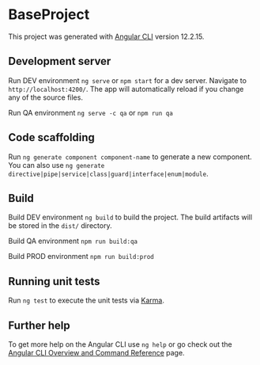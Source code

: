 # BaseProject

This project was generated with [Angular CLI](https://github.com/angular/angular-cli) version 12.2.15.

## Development server

Run DEV environment `ng serve` or `npm start` for a dev server. Navigate to `http://localhost:4200/`. The app will automatically reload if you change any of the source files.

Run QA environment `ng serve -c qa` or `npm run qa`

## Code scaffolding

Run `ng generate component component-name` to generate a new component. You can also use `ng generate directive|pipe|service|class|guard|interface|enum|module`.

## Build

Build DEV environment `ng build` to build the project. The build artifacts will be stored in the `dist/` directory.

Build QA environment `npm run build:qa`

Build PROD environment `npm run build:prod`

## Running unit tests

Run `ng test` to execute the unit tests via [Karma](https://karma-runner.github.io).

## Further help

To get more help on the Angular CLI use `ng help` or go check out the [Angular CLI Overview and Command Reference](https://angular.io/cli) page.